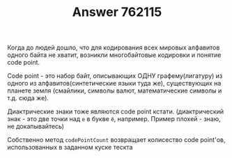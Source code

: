 ﻿---
title: "Answer 762115"
se.owner.user_id: 210178
se.owner.display_name: "rjhdby"
se.owner.link: "https://ru.stackoverflow.com/users/210178/rjhdby"
se.answer_id: 762115
se.question_id: 762097
se.post_type: answer
se.score: 2
se.is_accepted: False
---
<p>Когда до людей дошло, что для кодирования всех мировых алфавитов одного байта не хватит, возникли многобайтовые кодировки и понятие code point.</p>

<p>Code point - это набор байт, описывающих ОДНУ графему(лигатуру) из одного из алфавитов(синтетические языки туда же), существующих на планете земля (смайлики, символы валют, математические символы и т.д. сюда же).</p>

<p>Диактрические знаки тоже являются code point кстати. (диактрический знак - это две точки над <code>е</code> в букве <code>ё</code>, например. Пример плохей - знаю, не докапывайтесь)</p>

<p>Собственно метод <code>codePointCount</code> возвращает колисество code point'ов, использованных в заданном куске тескта</p>

